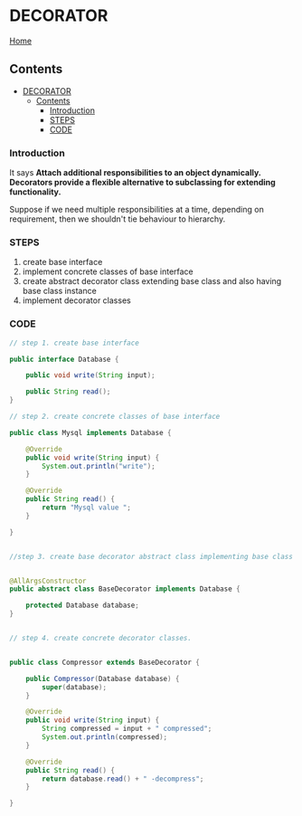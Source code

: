 # DECORATOR

[Home](../../../../../../README.md)

## Contents

- [DECORATOR](#decorator)
  - [Contents](#contents)
    - [Introduction](#introduction)
    - [STEPS](#steps)
    - [CODE](#code)

### Introduction

It says **Attach additional responsibilities to an object dynamically. Decorators
provide a flexible alternative to subclassing for extending functionality.**

Suppose if we need multiple responsibilities at a time, depending on requirement, then we shouldn't tie behaviour to hierarchy.

### STEPS

1. create base interface
2. implement concrete classes of base interface
3. create abstract decorator class extending base class and also having base class instance
4. implement decorator classes

### CODE

```java
// step 1. create base interface

public interface Database {

    public void write(String input);

    public String read();
}

// step 2. create concrete classes of base interface

public class Mysql implements Database {

    @Override
    public void write(String input) {
        System.out.println("write");
    }

    @Override
    public String read() {
        return "Mysql value ";
    }

}


//step 3. create base decorator abstract class implementing base class and having instance of base class


@AllArgsConstructor
public abstract class BaseDecorator implements Database {

    protected Database database;
}


// step 4. create concrete decorator classes.


public class Compressor extends BaseDecorator {

    public Compressor(Database database) {
        super(database);
    }

    @Override
    public void write(String input) {
        String compressed = input + " compressed";
        System.out.println(compressed);
    }

    @Override
    public String read() {
        return database.read() + " -decompress";
    }

}

```
